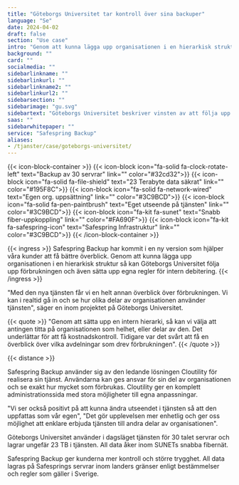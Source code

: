 ```yaml
---
title: "Göteborgs Universitet tar kontroll över sina backuper"
language: "Se"
date: 2024-04-02
draft: false
section: "Use case"
intro: "Genom att kunna lägga upp organisationen i en hierarkisk struktur så kan Göteborgs Universitet följa upp förbrukningen och även sätta upp egna regler för intern debitering"
background: ""
card: ""
socialmedia: ""
sidebarlinkname: ""
sidebarlinkurl: ""
sidebarlinkname2: ""
sidebarlinkurl2: ""
sidebarsection: ""
sidebarimage: "gu.svg"
sidebartext: "Göteborgs Universitet beskriver vinsten av att följa upp förbrukningen och även sätta upp egna regler för intern debitering av Safespring Backup."
saas: ""
sidebarwhitepaper: ""
service: "Safespring Backup"
aliases:
- /tjanster/case/goteborgs-universitet/
---
```


{{< icon-block-container >}}
{{< icon-block icon="fa-solid fa-clock-rotate-left" text="Backup av 30 servrar" link="" color="#32cd32">}}
{{< icon-block icon="fa-solid fa-file-shield" text="23 Terabyte data säkrat" link="" color="#195F8C">}}
{{< icon-block icon="fa-solid fa-network-wired" text="Egen org. uppsättning" link="" color="#3C9BCD">}}
{{< icon-block icon="fa-solid fa-pen-paintbrush" text="Eget utseende på tjänsten" link="" color="#3C9BCD">}}
{{< icon-block icon="fa-kit fa-sunet" text="Snabb fiber-uppkoppling" link="" color="#FA690F">}}
{{< icon-block icon="fa-kit fa-safespring-icon" text="Safespring Infrastruktur" link="" color="#3C9BCD">}}
{{< /icon-block-container >}}

{{< ingress >}}
Safespring Backup har kommit i en ny version som hjälper våra kunder att få bättre överblick. Genom att kunna lägga upp organisationen i en hierarkisk struktur så kan Göteborgs Universitet följa upp förbrukningen och även sätta upp egna regler för intern debitering.
{{< /ingress >}}

"Med den nya tjänsten får vi en helt annan överblick över förbrukningen. Vi kan i realtid gå in och se hur olika delar av organisationen använder tjänsten", säger en inom projektet på Göteborgs Universitet.

{{< quote >}}
"Genom att sätta upp en intern hierarki, så kan vi välja att antingen titta på organisationen som helhet, eller delar av den. Det underlättar för att få kostnadskontroll. Tidigare var det svårt att få en överblick över vilka avdelningar som drev förbrukningen".
{{< /quote >}}

{{< distance >}}

Safespring Backup använder sig av den ledande lösningen Cloutility för realisera sin tjänst. Användarna kan ges ansvar för sin del av organisationen och se exakt hur mycket som förbrukas. Cloutility ger en komplett administrationssida med stora möjligheter till egna anpassningar.

"Vi ser också positivt på att kunna ändra utseendet i tjänsten så att den uppfattas som vår egen", "Det gör upplevelsen mer enhetlig och ger oss möjlighet att enklare erbjuda tjänsten till andra delar av organisationen".

Göteborgs Universitet använder i dagsläget tjänsten för 30 talet servrar och lagrar ungefär 23 TB i tjänsten. All data åker inom SUNETs snabba fibernät.

Safespring Backup ger kunderna mer kontroll och större trygghet. All data lagras på Safesprings servrar inom landers gränser enligt bestämmelser och regler som gäller i Sverige.
